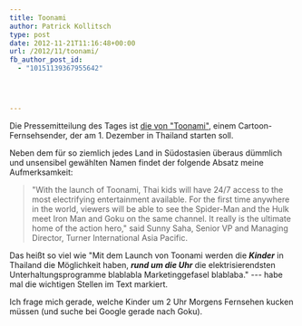 ```yaml
---
title: Toonami
author: Patrick Kollitsch
type: post
date: 2012-11-21T11:16:48+00:00
url: /2012/11/toonami/
fb_author_post_id:
  - "10151139367955642"




---
```

Die Pressemitteilung des Tages ist [die von "Toonami"][1], einem Cartoon-Fernsehsender, der am 1. Dezember in Thailand starten soll.

Neben dem für so ziemlich jedes Land in Südostasien überaus dümmlich und unsensibel gewählten Namen findet der folgende Absatz meine Aufmerksamkeit:

> "With the launch of Toonami, Thai kids will have 24/7 access to the most electrifying entertainment available. For the first time anywhere in the world, viewers will be able to see the Spider-Man and the Hulk meet Iron Man and Goku on the same channel. It really is the ultimate home of the action hero," said Sunny Saha, Senior VP and Managing Director, Turner International Asia Pacific.

Das heißt so viel wie "Mit dem Launch von Toonami werden die **_Kinder_** in Thailand die Möglichkeit haben, **_rund um die Uhr_** die elektrisierendsten Unterhaltungsprogramme blablabla Marketinggefasel blablaba." --- habe mal die wichtigen Stellen im Text markiert.

Ich frage mich gerade, welche Kinder um 2 Uhr Morgens Fernsehen kucken müssen (und suche bei Google gerade nach Goku).

 [1]: http://world.einnews.com/pr_news/124325009/toonami-powers-up-in-thailand